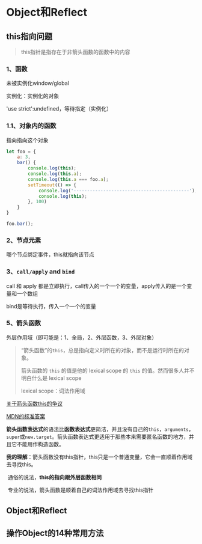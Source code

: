 # Object和Reflect

## this指向问题

> this指针是指存在于非箭头函数的函数中的内容

### 1、函数

未被实例化window/global

实例化：实例化的对象

'use strict':undefined，等待指定（实例化）

### 1.1、对象内的函数

指向指向这个对象

```JavaScript
let foo = {
    a: 3,
    bar() {
        console.log(this);
        console.log(this.a);
        console.log(this.a === foo.a);
        setTimeout(() => {
            console.log('-------------------------------------------');
            console.log(this);
        }, 100)
    }
}

foo.bar();
```



### 2、节点元素

哪个节点绑定事件，this就指向该节点

### 3、`call/apply`  and `bind`

call  和 apply 都是立即执行，call传入的一个一个的变量，apply传入的是一个变量和一个数组

bind是等待执行，传入一个一个的变量

### 5、箭头函数

外层作用域（即可能是：1、全局，2、外层函数，3、外层对象）

> “箭头函数”的`this`，总是指向定义时所在的对象，而不是运行时所在的对象。
>
> 
>
> 箭头函数的 `this` 的值是他的 lexical scope 的 `this` 的值。然而很多人并不明白什么是 lexical scope
>
>  lexical scope：词法作用域

[关于箭头函数this的争议](https://github.com/ruanyf/es6tutorial/issues/150)

[MDN的标准答案](https://developer.mozilla.org/zh-CN/docs/Web/JavaScript/Reference/Functions/Arrow_functions)

**箭头函数表达式**的语法比**函数表达式**更简洁，并且没有自己的`this`，`arguments`，`super`或`new.target`。箭头函数表达式更适用于那些本来需要匿名函数的地方，并且它不能用作构造函数。

**我的理解**：箭头函数没有this指针，this只是一个普通变量，它会一直顺着作用域去寻找this。

​	通俗的说法，**this的指向跟外层函数相同**

​	专业的说法，箭头函数是顺着自己的词法作用域去寻找this指针

## Object和Reflect

## 操作Object的14种常用方法

